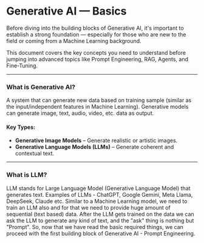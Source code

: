# Generative AI — Basics

Before diving into the building blocks of Generative AI, it's important to establish a strong foundation — especially for those who are new to the field or coming from a Machine Learning background.

This document covers the key concepts you need to understand before jumping into advanced topics like Prompt Engineering, RAG, Agents, and Fine-Tuning.

---

### What is Generative AI?
A system that can generate new data based on training sample (similar as the input/independent features in Machine Learning). Generative models can generate image, text, audio, video, etc. data as output.
#### Key Types:
- **Generative Image Models** – Generate realistic or artistic images.
- **Generative Language Models (LLMs)** – Generate coherent and contextual text.

---

### What is LLM?
LLM stands for Large Language Model (Generative Language Model) that generates text. Examples of LLMs - ChatGPT, Google Gemini, Meta Llama, DeepSeek, Claude etc. Similar to a Machine Learning model, we need to train an LLM also and for that we need to provide huge amount of sequential (text based) data. After the LLM gets trained on the data we can ask the LLM to generate any kind of text, and the "ask" thing is nothing but "Prompt".
So, now that we have read the basic required things, we can proceed with the first building block of Generative AI - Prompt Engineering.
